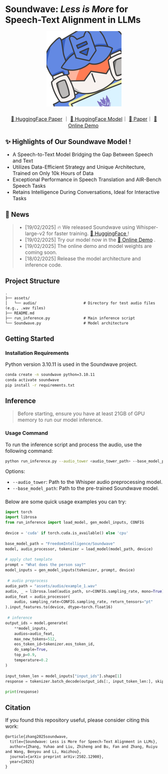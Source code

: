 # Soundwave: *Less is More* for Speech-Text Alignment in LLMs

<p align="center">
  <img src="assets/logo.png" style="width:240px; height:240px; margin-bottom:10px;"/>
</p>

<p align="center">
  <font size="3"><a href="https://huggingface.co/papers/2502.12900">🤗 HuggingFace Paper</a>&nbsp｜&nbsp<a href="https://huggingface.co/FreedomIntelligence/Soundwave">🤗 HuggingFace Model</a>｜&nbsp<a href="https://arxiv.org/abs/2502.12900">📃 Paper</a>｜&nbsp<a href="https://huggingface.co/spaces/FreedomIntelligence/SoundwaveDemo">📼 Online Demo</a>&nbsp</font>
</p>

<div>
  <h2>✨ Highlights of Our Soundwave Model !️</h2>
  <ul>
    <font size="3"><li>A Speech-to-Text Model Bridging the Gap Between Speech and Text</li></font>
    <font size="3"><li>Utilizes Data-Efficient Strategy and Unique Architecture, Trained on Only 10k Hours of Data</li></font>
    <font size="3"><li>Exceptional Performance in Speech Translation and AIR-Bench Speech Tasks</li></font>
    <font size="3"><li>Retains Intelligence During Conversations, Ideal for Interactive Tasks</li></font>
  </ul>
</div>


## 💌 News
> <ul>
>   <font size="3"><li>[19/02/2025] 🔥 We released Soundwave using Whisper-large-v2 for faster training. <a href="https://huggingface.co/FreedomIntelligence/Soundwave">🤗 HuggingFace </a> ! </li></font>
>   <font size="3"><li>[19/02/2025] Try our model now in the <a href="https://huggingface.co/spaces/FreedomIntelligence/SoundwaveDemo">📼 Online Demo</a> . </li></font>
>   <font size="3"><li>[19/02/2025] The online demo and model weights are coming soon. </li></font>
>   <font size="3"><li>[18/02/2025] Release the model architecture and inference code. </li></font>
> </ul>

## Project Structure
```
.
├── assets/
│   └── audio/                     # Directory for test audio files (e.g., .wav files)
├── README.md                      
├── run_inference.py               # Main inference script
└── Soundwave.py                   # Model architecture
```


## Getting Started

### Installation Requirements
<font size="3">Python version 3.10.11 is used in the Soundwave project.</font>
```bash
conda create -n soundwave python=3.10.11
conda activate soundwave
pip install -r requirements.txt 
```

## Inference
> <font size="3">Before starting, ensure you have at least 21GB of GPU memory to run our model inference.</font><br>

### Usage Command
<font size="3">To run the inference script and process the audio, use the following command:</font>
```bash
python run_inference.py --audio_tower <audio_tower_path> --base_model_path <base_model_path>
```

<font size="3">Options:
- `--audio_tower`: Path to the Whisper audio preprocessing model.
- `--base_model_path`: Path to the pre-trained Soundwave model.</font>
###
<font size="3">Below are some quick usage examples you can try:</font>
```python
import torch
import librosa
from run_inference import load_model, gen_model_inputs, CONFIG

device = 'cuda' if torch.cuda.is_available() else 'cpu'

base_model_path = "FreedomIntelligence/Soundwave"
model, audio_processor, tokenizer = load_model(model_path, device)

# apply chat template
prompt = "What does the person say?"
model_inputs = gen_model_inputs(tokenizer, prompt, device)

 # audio preprocess
audio_path = "assets/audio/example_1.wav"
audio, _ = librosa.load(audio_path, sr=CONFIG.sampling_rate, mono=True)
audio_feat = audio_processor(
    audio, sampling_rate=CONFIG.sampling_rate, return_tensors="pt"
).input_features.to(device, dtype=torch.float16)

 # inference
output_ids = model.generate(
    **model_inputs,
    audios=audio_feat,
    max_new_tokens=512,
    eos_token_id=tokenizer.eos_token_id,
    do_sample=True,
    top_p=0.9,
    temperature=0.2
)

input_token_len = model_inputs["input_ids"].shape[1]
response = tokenizer.batch_decode(output_ids[:, input_token_len:], skip_special_tokens=True)[0]

print(response)
```
## Citation
<font size="3">If you found this repository useful, please consider citing this work:</font>
```
@article{zhang2025soundwave,
  title={Soundwave: Less is More for Speech-Text Alignment in LLMs},
  author={Zhang, Yuhao and Liu, Zhiheng and Bu, Fan and Zhang, Ruiyu and Wang, Benyou and Li, Haizhou},
  journal={arXiv preprint arXiv:2502.12900},
  year={2025}
}
```